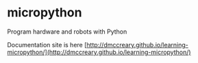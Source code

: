 # micropython
Program hardware and robots with Python

Documentation site is here [http://dmccreary.github.io/learning-micropython/](http://dmccreary.github.io/learning-micropython/)
